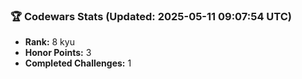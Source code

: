 ### 🏆 Codewars Stats (Updated: 2025-05-11 09:07:54 UTC)

- **Rank:** 8 kyu
- **Honor Points:** 3
- **Completed Challenges:** 1
